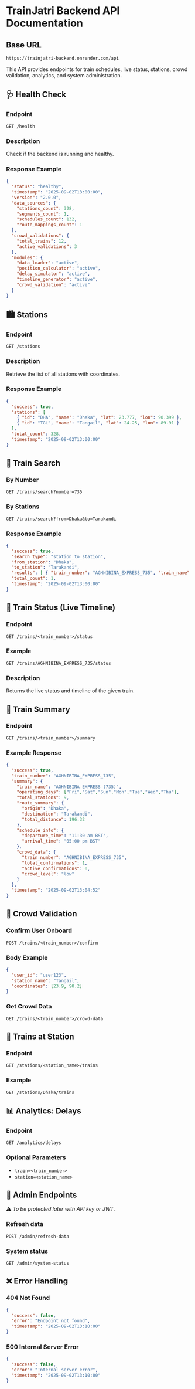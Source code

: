 # TrainJatri Backend API Documentation

## Base URL

```
https://trainjatri-backend.onrender.com/api
```

This API provides endpoints for train schedules, live status, stations, crowd validation, analytics, and system administration.

## 🩺 Health Check

### Endpoint

```
GET /health
```

### Description

Check if the backend is running and healthy.

### Response Example

```json
{
  "status": "healthy",
  "timestamp": "2025-09-02T13:00:00",
  "version": "2.0.0",
  "data_sources": {
    "stations_count": 328,
    "segments_count": 1,
    "schedules_count": 132,
    "route_mappings_count": 1
  },
  "crowd_validations": {
    "total_trains": 12,
    "active_validations": 3
  },
  "modules": {
    "data_loader": "active",
    "position_calculator": "active",
    "delay_simulator": "active",
    "timeline_generator": "active",
    "crowd_validation": "active"
  }
}
```

## 🏙️ Stations

### Endpoint

```
GET /stations
```

### Description

Retrieve the list of all stations with coordinates.

### Response Example

```json
{
  "success": true,
  "stations": [
    { "id": "DHA", "name": "Dhaka", "lat": 23.777, "lon": 90.399 },
    { "id": "TGL", "name": "Tangail", "lat": 24.25, "lon": 89.91 }
  ],
  "total_count": 328,
  "timestamp": "2025-09-02T13:00:00"
}
```

## 🚆 Train Search

### By Number

```
GET /trains/search?number=735
```

### By Stations

```
GET /trains/search?from=Dhaka&to=Tarakandi
```

### Response Example

```json
{
  "success": true,
  "search_type": "station_to_station",
  "from_station": "Dhaka",
  "to_station": "Tarakandi",
  "results": [ { "train_number": "AGHNIBINA_EXPRESS_735", "train_name": "AGHNIBINA EXPRESS (735)" } ],
  "total_count": 1,
  "timestamp": "2025-09-02T13:00:00"
}
```

## 📍 Train Status (Live Timeline)

### Endpoint

```
GET /trains/<train_number>/status
```

### Example

```
GET /trains/AGHNIBINA_EXPRESS_735/status
```

### Description

Returns the live status and timeline of the given train.

## 📑 Train Summary

### Endpoint

```
GET /trains/<train_number>/summary
```

### Example Response

```json
{
  "success": true,
  "train_number": "AGHNIBINA_EXPRESS_735",
  "summary": {
    "train_name": "AGHNIBINA EXPRESS (735)",
    "operating_days": ["Fri","Sat","Sun","Mon","Tue","Wed","Thu"],
    "total_stations": 9,
    "route_summary": {
      "origin": "Dhaka",
      "destination": "Tarakandi",
      "total_distance": 196.32
    },
    "schedule_info": {
      "departure_time": "11:30 am BST",
      "arrival_time": "05:00 pm BST"
    },
    "crowd_data": {
      "train_number": "AGHNIBINA_EXPRESS_735",
      "total_confirmations": 1,
      "active_confirmations": 0,
      "crowd_level": "low"
    }
  },
  "timestamp": "2025-09-02T13:04:52"
}
```

## 👥 Crowd Validation

### Confirm User Onboard

```
POST /trains/<train_number>/confirm
```

### Body Example

```json
{
  "user_id": "user123",
  "station_name": "Tangail",
  "coordinates": [23.9, 90.2]
}
```

### Get Crowd Data

```
GET /trains/<train_number>/crowd-data
```

## 🚉 Trains at Station

### Endpoint

```
GET /stations/<station_name>/trains
```

### Example

```
GET /stations/Dhaka/trains
```

## 📊 Analytics: Delays

### Endpoint

```
GET /analytics/delays
```

### Optional Parameters

- `train=<train_number>`
- `station=<station_name>`

## 🔧 Admin Endpoints

⚠️ *To be protected later with API key or JWT.*

### Refresh data

```
POST /admin/refresh-data
```

### System status

```
GET /admin/system-status
```

## ❌ Error Handling

### 404 Not Found

```json
{
  "success": false,
  "error": "Endpoint not found",
  "timestamp": "2025-09-02T13:10:00"
}
```

### 500 Internal Server Error

```json
{
  "success": false,
  "error": "Internal server error",
  "timestamp": "2025-09-02T13:10:00"
}
```